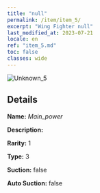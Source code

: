 ```yaml
---
title: "null"
permalink: /item/item_5/
excerpt: "Wing Fighter null"
last_modified_at: 2023-07-21
locale: en
ref: "item_5.md"
toc: false
classes: wide
---
```



 ![Unknown_5](/images/item/Main_power_p.png)



## Details

 **Name:** *Main_power* 

 **Description:** 

 **Rarity:** 1 

 **Type:** 3 

 **Suction:** false 

 **Auto Suction:** false 


